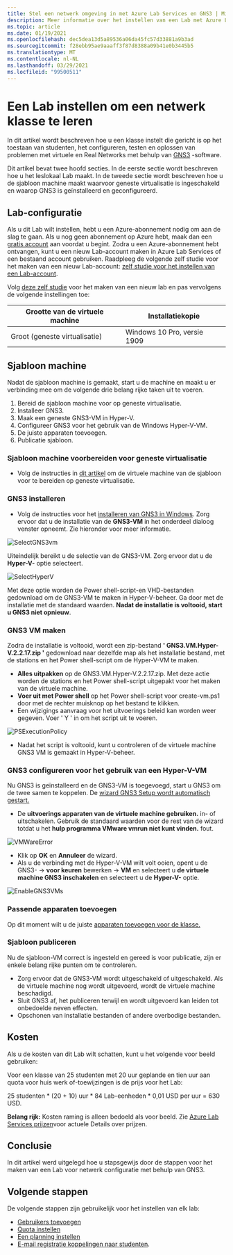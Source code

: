 ```yaml
---
title: Stel een netwerk omgeving in met Azure Lab Services en GNS3 | Microsoft Docs
description: Meer informatie over het instellen van een Lab met Azure Lab Services voor het leren van netwerken met GNS3.
ms.topic: article
ms.date: 01/19/2021
ms.openlocfilehash: dec5dea13d5a89536a06da45fc57d33881a9b3ad
ms.sourcegitcommit: f28ebb95ae9aaaff3f87d8388a09b41e0b3445b5
ms.translationtype: MT
ms.contentlocale: nl-NL
ms.lasthandoff: 03/29/2021
ms.locfileid: "99500511"
---
```

# <a name="set-up-a-lab-to-teach-a-networking-class"></a>Een Lab instellen om een netwerk klasse te leren 
In dit artikel wordt beschreven hoe u een klasse instelt die gericht is op het toestaan van studenten, het configureren, testen en oplossen van problemen met virtuele en Real Networks met behulp van [GNS3](https://www.gns3.com/) -software. 

Dit artikel bevat twee hoofd secties. In de eerste sectie wordt beschreven hoe u het leslokaal Lab maakt. In de tweede sectie wordt beschreven hoe u de sjabloon machine maakt waarvoor geneste virtualisatie is ingeschakeld en waarop GNS3 is geïnstalleerd en geconfigureerd.

## <a name="lab-configuration"></a>Lab-configuratie
Als u dit Lab wilt instellen, hebt u een Azure-abonnement nodig om aan de slag te gaan. Als u nog geen abonnement op Azure hebt, maak dan een [gratis account](https://azure.microsoft.com/free/) aan voordat u begint. Zodra u een Azure-abonnement hebt ontvangen, kunt u een nieuw Lab-account maken in Azure Lab Services of een bestaand account gebruiken. Raadpleeg de volgende zelf studie voor het maken van een nieuw Lab-account: [zelf studie voor het instellen van een Lab-account](tutorial-setup-lab-account.md).

Volg [deze zelf studie](tutorial-setup-classroom-lab.md) voor het maken van een nieuw lab en pas vervolgens de volgende instellingen toe:

| Grootte van de virtuele machine | Installatiekopie |
| -------------------- | ----- | 
| Groot (geneste virtualisatie) | Windows 10 Pro, versie 1909 |

## <a name="template-machine"></a>Sjabloon machine 

Nadat de sjabloon machine is gemaakt, start u de machine en maakt u er verbinding mee om de volgende drie belang rijke taken uit te voeren. 
 
1. Bereid de sjabloon machine voor op geneste virtualisatie.
2. Installeer GNS3.
3. Maak een geneste GNS3-VM in Hyper-V.
4. Configureer GNS3 voor het gebruik van de Windows Hyper-V-VM.
5. De juiste apparaten toevoegen.
6. Publicatie sjabloon.


### <a name="prepare-template-machine-for-nested-virtualization"></a>Sjabloon machine voorbereiden voor geneste virtualisatie
- Volg de instructies in [dit artikel](how-to-enable-nested-virtualization-template-vm.md) om de virtuele machine van de sjabloon voor te bereiden op geneste virtualisatie. 

### <a name="install-gns3"></a>GNS3 installeren
- Volg de instructies voor het [installeren van GNS3 in Windows](https://docs.gns3.com/docs/getting-started/installation/windows).  Zorg ervoor dat u de installatie van de **GNS3-VM** in het onderdeel dialoog venster opneemt. Zie hieronder voor meer informatie.

![SelectGNS3vm](./media/class-type-networking-gns3/gns3-select-vm.png)

Uiteindelijk bereikt u de selectie van de GNS3-VM. Zorg ervoor dat u de **Hyper-V-** optie selecteert.

![SelectHyperV](./media/class-type-networking-gns3/gns3-vm-hyper-v.png)

  Met deze optie worden de Power shell-script-en VHD-bestanden gedownload om de GNS3-VM te maken in Hyper-V-beheer. Ga door met de installatie met de standaard waarden. **Nadat de installatie is voltooid, start u GNS3 niet opnieuw**.

### <a name="create-gns3-vm"></a>GNS3 VM maken
Zodra de installatie is voltooid, wordt een zip-bestand **' GNS3.VM.Hyper-V.2.2.17.zip '** gedownload naar dezelfde map als het installatie bestand, met de stations en het Power shell-script om de Hyper-V-VM te maken.
- **Alles uitpakken** op de GNS3.VM.Hyper-V.2.2.17.zip.  Met deze actie worden de stations en het Power shell-script uitgepakt voor het maken van de virtuele machine.
- **Voer uit met Power shell** op het Power shell-script voor create-vm.ps1 door met de rechter muisknop op het bestand te klikken.
- Een wijzigings aanvraag voor het uitvoerings beleid kan worden weer gegeven. Voer ' Y ' in om het script uit te voeren.

![PSExecutionPolicy](./media/class-type-networking-gns3/powershell-execution-policy-change.png)

- Nadat het script is voltooid, kunt u controleren of de virtuele machine GNS3 VM is gemaakt in Hyper-V-beheer.

### <a name="configure-gns3-to-use-hyper-v-vm"></a>GNS3 configureren voor het gebruik van een Hyper-V-VM
Nu GNS3 is geïnstalleerd en de GNS3-VM is toegevoegd, start u GNS3 om de twee samen te koppelen.  De [wizard GNS3 Setup wordt automatisch gestart.](https://docs.gns3.com/docs/getting-started/setup-wizard-gns3-vm#local-gns3-vm-setup-wizard)  
- De **uitvoerings apparaten van de virtuele machine gebruiken.** in- of uitschakelen.  Gebruik de standaard waarden voor de rest van de wizard totdat u het **hulp programma VMware vmrun niet kunt vinden.** fout.

![VMWareError](./media/class-type-networking-gns3/gns3-vmware-vmrun-tool-not-found.png)

- Klik op **OK** en **Annuleer** de wizard.
- Als u de verbinding met de Hyper-V-VM wilt volt ooien, opent u de GNS3-  ->  **voor keuren** bewerken  ->  **VM** en selecteert u **de virtuele machine GNS3 inschakelen** en selecteert u de **Hyper-V-** optie.
 
![EnableGNS3VMs](./media/class-type-networking-gns3/gns3-preference-vm.png)

### <a name="add-appropriate-appliances"></a>Passende apparaten toevoegen

Op dit moment wilt u de juiste [apparaten toevoegen voor de klasse.](https://docs.gns3.com/docs/using-gns3/beginners/install-from-marketplace)

### <a name="publish-template"></a>Sjabloon publiceren

Nu de sjabloon-VM correct is ingesteld en gereed is voor publicatie, zijn er enkele belang rijke punten om te controleren.
- Zorg ervoor dat de GNS3-VM wordt uitgeschakeld of uitgeschakeld.  Als de virtuele machine nog wordt uitgevoerd, wordt de virtuele machine beschadigd.
- Sluit GNS3 af, het publiceren terwijl en wordt uitgevoerd kan leiden tot onbedoelde neven effecten.
- Opschonen van installatie bestanden of andere overbodige bestanden.

## <a name="cost"></a>Kosten  

Als u de kosten van dit Lab wilt schatten, kunt u het volgende voor beeld gebruiken: 
 
Voor een klasse van 25 studenten met 20 uur geplande en tien uur aan quota voor huis werk of-toewijzingen is de prijs voor het Lab: 

25 studenten * (20 + 10) uur * 84 Lab-eenheden * 0,01 USD per uur = 630 USD. 

**Belang rijk:** Kosten raming is alleen bedoeld als voor beeld.  Zie [Azure Lab Services prijzen](https://azure.microsoft.com/pricing/details/lab-services/)voor actuele Details over prijzen.

## <a name="conclusion"></a>Conclusie
In dit artikel werd uitgelegd hoe u stapsgewijs door de stappen voor het maken van een Lab voor netwerk configuratie met behulp van GNS3.

## <a name="next-steps"></a>Volgende stappen
De volgende stappen zijn gebruikelijk voor het instellen van elk lab:

- [Gebruikers toevoegen](tutorial-setup-classroom-lab.md#add-users-to-the-lab)
- [Quota instellen](how-to-configure-student-usage.md#set-quotas-for-users)
- [Een planning instellen](tutorial-setup-classroom-lab.md#set-a-schedule-for-the-lab) 
- [E-mail registratie koppelingen naar studenten](how-to-configure-student-usage.md#send-invitations-to-users).